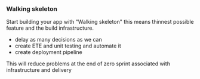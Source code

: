 ### Walking skeleton
Start building your app with "Walking skeleton" this means thinnest possible feature and the build infrastructure.
* delay as many decisions as we can
* create ETE and unit testing and automate it
* create deployment pipeline

This will reduce problems at the end of zero sprint associated with infrastructure and delivery